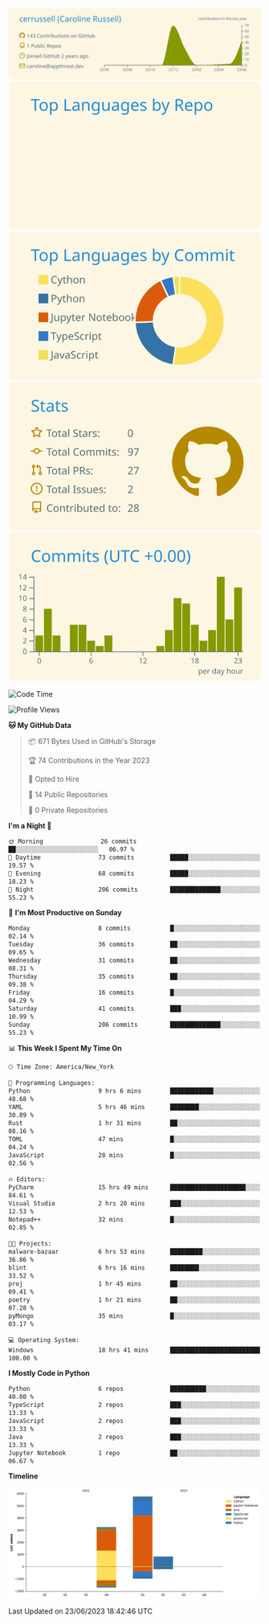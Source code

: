 
[![](https://raw.githubusercontent.com/cerrussell/cerrussell/master/profile-summary-card-output/solarized/0-profile-details.svg)](https://github.com/vn7n24fzkq/github-profile-summary-cards)
[![](https://raw.githubusercontent.com/cerrussell/cerrussell/master/profile-summary-card-output/solarized/1-repos-per-language.svg)](https://github.com/vn7n24fzkq/github-profile-summary-cards) [![](https://raw.githubusercontent.com/cerrussell/cerrussell/master/profile-summary-card-output/solarized/2-most-commit-language.svg)](https://github.com/vn7n24fzkq/github-profile-summary-cards)
[![](https://raw.githubusercontent.com/cerrussell/cerrussell/master/profile-summary-card-output/solarized/3-stats.svg)](https://github.com/vn7n24fzkq/github-profile-summary-cards) [![](https://raw.githubusercontent.com/cerrussell/cerrussell/master/profile-summary-card-output/solarized/4-productive-time.svg)](https://github.com/vn7n24fzkq/github-profile-summary-cards)

<!--START_SECTION:waka-->
![Code Time](http://img.shields.io/badge/Code%20Time-89%20hrs%2015%20mins-blue)

![Profile Views](http://img.shields.io/badge/Profile%20Views-96-blue)

**🐱 My GitHub Data** 

> 📦 671 Bytes Used in GitHub's Storage 
 > 
> 🏆 74 Contributions in the Year 2023
 > 
> 💼 Opted to Hire
 > 
> 📜 14 Public Repositories 
 > 
> 🔑 0 Private Repositories 
 > 
**I'm a Night 🦉** 

```text
🌞 Morning                26 commits          ██░░░░░░░░░░░░░░░░░░░░░░░   06.97 % 
🌆 Daytime                73 commits          █████░░░░░░░░░░░░░░░░░░░░   19.57 % 
🌃 Evening                68 commits          █████░░░░░░░░░░░░░░░░░░░░   18.23 % 
🌙 Night                  206 commits         ██████████████░░░░░░░░░░░   55.23 % 
```
📅 **I'm Most Productive on Sunday** 

```text
Monday                   8 commits           █░░░░░░░░░░░░░░░░░░░░░░░░   02.14 % 
Tuesday                  36 commits          ██░░░░░░░░░░░░░░░░░░░░░░░   09.65 % 
Wednesday                31 commits          ██░░░░░░░░░░░░░░░░░░░░░░░   08.31 % 
Thursday                 35 commits          ██░░░░░░░░░░░░░░░░░░░░░░░   09.38 % 
Friday                   16 commits          █░░░░░░░░░░░░░░░░░░░░░░░░   04.29 % 
Saturday                 41 commits          ███░░░░░░░░░░░░░░░░░░░░░░   10.99 % 
Sunday                   206 commits         ██████████████░░░░░░░░░░░   55.23 % 
```


📊 **This Week I Spent My Time On** 

```text
🕑︎ Time Zone: America/New_York

💬 Programming Languages: 
Python                   9 hrs 6 mins        ████████████░░░░░░░░░░░░░   48.68 % 
YAML                     5 hrs 46 mins       ████████░░░░░░░░░░░░░░░░░   30.89 % 
Rust                     1 hr 31 mins        ██░░░░░░░░░░░░░░░░░░░░░░░   08.16 % 
TOML                     47 mins             █░░░░░░░░░░░░░░░░░░░░░░░░   04.24 % 
JavaScript               28 mins             █░░░░░░░░░░░░░░░░░░░░░░░░   02.56 % 

🔥 Editors: 
PyCharm                  15 hrs 49 mins      █████████████████████░░░░   84.61 % 
Visual Studio            2 hrs 20 mins       ███░░░░░░░░░░░░░░░░░░░░░░   12.53 % 
Notepad++                32 mins             █░░░░░░░░░░░░░░░░░░░░░░░░   02.85 % 

🐱‍💻 Projects: 
malware-bazaar           6 hrs 53 mins       █████████░░░░░░░░░░░░░░░░   36.86 % 
blint                    6 hrs 16 mins       ████████░░░░░░░░░░░░░░░░░   33.52 % 
proj                     1 hr 45 mins        ██░░░░░░░░░░░░░░░░░░░░░░░   09.41 % 
poetry                   1 hr 21 mins        ██░░░░░░░░░░░░░░░░░░░░░░░   07.28 % 
pyMongo                  35 mins             █░░░░░░░░░░░░░░░░░░░░░░░░   03.17 % 

💻 Operating System: 
Windows                  18 hrs 41 mins      █████████████████████████   100.00 % 
```

**I Mostly Code in Python** 

```text
Python                   6 repos             ██████████░░░░░░░░░░░░░░░   40.00 % 
TypeScript               2 repos             ███░░░░░░░░░░░░░░░░░░░░░░   13.33 % 
JavaScript               2 repos             ███░░░░░░░░░░░░░░░░░░░░░░   13.33 % 
Java                     2 repos             ███░░░░░░░░░░░░░░░░░░░░░░   13.33 % 
Jupyter Notebook         1 repo              ██░░░░░░░░░░░░░░░░░░░░░░░   06.67 % 
```



**Timeline**

![Lines of Code chart](https://raw.githubusercontent.com/cerrussell/cerrussell/master/assets/bar_graph.png)


 Last Updated on 23/06/2023 18:42:46 UTC
<!--END_SECTION:waka-->
